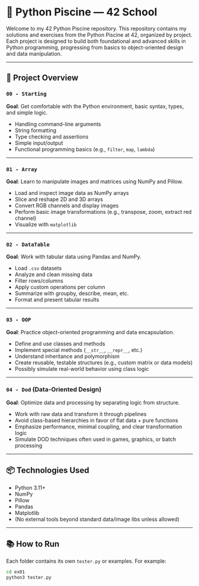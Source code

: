 # 🐍 Python Piscine — 42 School

Welcome to my 42 Python Piscine repository. This repository contains my solutions and exercises from the Python Piscine at 42, organized by project. Each project is designed to build both foundational and advanced skills in Python programming, progressing from basics to object-oriented design and data manipulation.

---

## 📁 Project Overview

### `00 - Starting`
**Goal**: Get comfortable with the Python environment, basic syntax, types, and simple logic.

- Handling command-line arguments
- String formatting
- Type checking and assertions
- Simple input/output
- Functional programming basics (e.g., `filter`, `map`, `lambda`)

---

### `01 - Array`
**Goal**: Learn to manipulate images and matrices using NumPy and Pillow.

- Load and inspect image data as NumPy arrays
- Slice and reshape 2D and 3D arrays
- Convert RGB channels and display images
- Perform basic image transformations (e.g., transpose, zoom, extract red channel)
- Visualize with `matplotlib`

---

### `02 - DataTable`
**Goal**: Work with tabular data using Pandas and NumPy.

- Load `.csv` datasets
- Analyze and clean missing data
- Filter rows/columns
- Apply custom operations per column
- Summarize with groupby, describe, mean, etc.
- Format and present tabular results

---

### `03 - OOP`
**Goal**: Practice object-oriented programming and data encapsulation.

- Define and use classes and methods
- Implement special methods (`__str__`, `__repr__`, etc.)
- Understand inheritance and polymorphism
- Create reusable, testable structures (e.g., custom matrix or data models)
- Possibly simulate real-world behavior using class logic

---

### `04 - Dod` (Data-Oriented Design)
**Goal**: Optimize data and processing by separating logic from structure.

- Work with raw data and transform it through pipelines
- Avoid class-based hierarchies in favor of flat data + pure functions
- Emphasize performance, minimal coupling, and clear transformation logic
- Simulate DOD techniques often used in games, graphics, or batch processing

---

## 📦 Technologies Used

- Python 3.11+
- NumPy
- Pillow
- Pandas
- Matplotlib
- (No external tools beyond standard data/image libs unless allowed)

---

## 📚 How to Run

Each folder contains its own `tester.py` or examples. For example:

```bash
cd ex01
python3 tester.py
